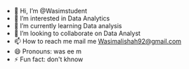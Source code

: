 - 👋 Hi, I’m @Wasimstudent
- 👀 I’m interested in Data Analytics
- 🌱 I’m currently learning Data analysis
- 💞️ I’m looking to collaborate on Data Analyst
- 📫 How to reach me mail me Wasimalishah92@gmail.com
- 😄 Pronouns: was ee m 
- ⚡ Fun fact: don't khnow

<!---
Wasimstudent/Wasimstudent is a ✨ special ✨ repository because its `README.md` (this file) appears on your GitHub profile.
You can click the Preview link to take a look at your changes.
--->
